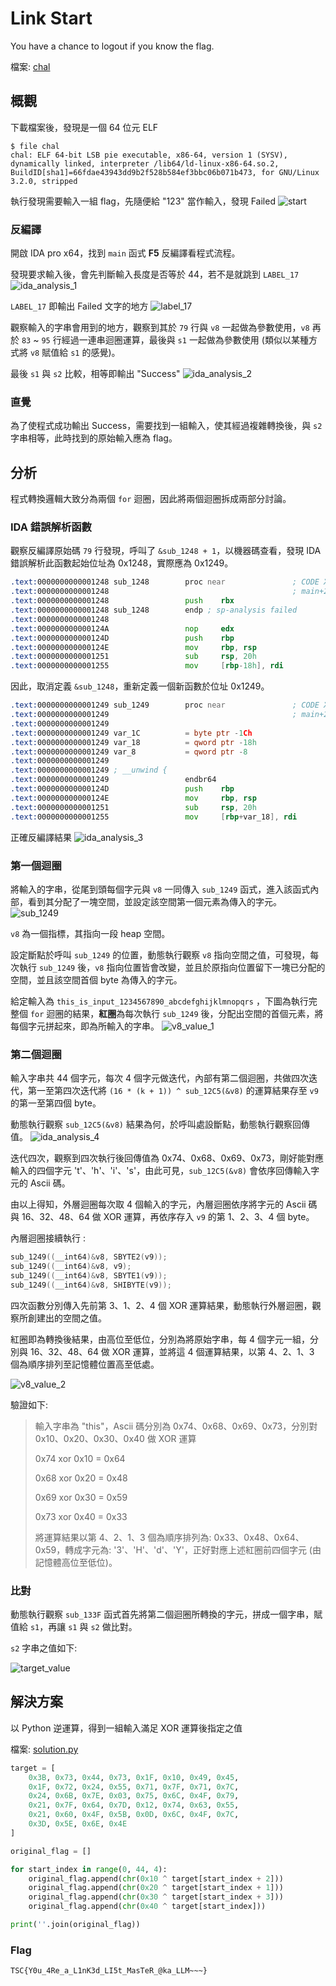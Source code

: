 # Link Start

You have a chance to logout if you know the flag.

檔案: [chal](./chal)

## 概觀

下載檔案後，發現是一個 64 位元 ELF

```shell
$ file chal
chal: ELF 64-bit LSB pie executable, x86-64, version 1 (SYSV), dynamically linked, interpreter /lib64/ld-linux-x86-64.so.2, BuildID[sha1]=66fdae43943dd9b2f528b584ef3bbc06b071b473, for GNU/Linux 3.2.0, stripped
```

執行發現需要輸入一組 flag，先隨便給 "123" 當作輸入，發現 Failed
![start](./images/start.jpg)

### 反編譯

開啟 IDA pro x64，找到 `main` 函式 **F5** 反編譯看程式流程。

發現要求輸入後，會先判斷輸入長度是否等於 44，若不是就跳到 `LABEL_17`
![ida_analysis_1](./images/ida_analysis_1.jpg)

`LABEL_17` 即輸出 Failed 文字的地方
![label_17](./images/label_17.jpg)

觀察輸入的字串會用到的地方，觀察到其於 `79` 行與 `v8` 一起做為參數使用，`v8` 再於 `83` ~ `95` 行經過一連串迴圈運算，最後與 `s1` 一起做為參數使用 (類似以某種方式將 `v8` 賦值給 `s1` 的感覺)。

最後 `s1` 與 `s2` 比較，相等即輸出 "Success"
![ida_analysis_2](./images/ida_analysis_2.jpg)

### 直覺

為了使程式成功輸出 Success，需要找到一組輸入，使其經過複雜轉換後，與 `s2` 字串相等，此時找到的原始輸入應為 flag。

## 分析

程式轉換邏輯大致分為兩個 `for` 迴圈，因此將兩個迴圈拆成兩部分討論。

### IDA 錯誤解析函數

觀察反編譯原始碼 `79` 行發現，呼叫了 `&sub_1248 + 1`，以機器碼查看，發現 IDA 錯誤解析此函數起始位址為 0x1248，實際應為 0x1249。

```asm
.text:0000000000001248 sub_1248        proc near               ; CODE XREF: main+216↓p
.text:0000000000001248                                         ; main+2A4↓p ...
.text:0000000000001248                 push    rbx
.text:0000000000001248 sub_1248        endp ; sp-analysis failed
.text:0000000000001248
.text:000000000000124A                 nop     edx
.text:000000000000124D                 push    rbp
.text:000000000000124E                 mov     rbp, rsp
.text:0000000000001251                 sub     rsp, 20h
.text:0000000000001255                 mov     [rbp-18h], rdi
```

因此，取消定義 `&sub_1248`，重新定義一個新函數於位址 0x1249。

```asm
.text:0000000000001249 sub_1249        proc near               ; CODE XREF: main+216↓p
.text:0000000000001249                                         ; main+2A4↓p ...
.text:0000000000001249
.text:0000000000001249 var_1C          = byte ptr -1Ch
.text:0000000000001249 var_18          = qword ptr -18h
.text:0000000000001249 var_8           = qword ptr -8
.text:0000000000001249
.text:0000000000001249 ; __unwind {
.text:0000000000001249                 endbr64
.text:000000000000124D                 push    rbp
.text:000000000000124E                 mov     rbp, rsp
.text:0000000000001251                 sub     rsp, 20h
.text:0000000000001255                 mov     [rbp+var_18], rdi
```

正確反編譯結果
![ida_analysis_3](./images/ida_analysis_3.jpg)

### 第一個迴圈

將輸入的字串，從尾到頭每個字元與 `v8` 一同傳入 `sub_1249` 函式，進入該函式內部，看到其分配了一塊空間，並設定該空間第一個元素為傳入的字元。
![sub_1249](./images/sub_1249.jpg)

`v8` 為一個指標，其指向一段 heap 空間。

設定斷點於呼叫 `sub_1249` 的位置，動態執行觀察 `v8` 指向空間之值，可發現，每次執行 `sub_1249` 後，`v8` 指向位置皆會改變，並且於原指向位置留下一塊已分配的空間，並且該空間首個 byte 為傳入的字元。

給定輸入為 `this_is_input_1234567890_abcdefghijklmnopqrs` ，下圖為執行完整個 `for` 迴圈的結果，**紅圈**為每次執行 `sub_1249` 後，分配出空間的首個元素，將每個字元拼起來，即為所輸入的字串。
![v8_value_1](./images/v8_value_1.jpg)

### 第二個迴圈

輸入字串共 44 個字元，每次 4 個字元做迭代，內部有第二個迴圈，共做四次迭代，第一至第四次迭代將 `(16 * (k + 1)) ^ sub_12C5(&v8)` 的運算結果存至 `v9` 的第一至第四個 byte。

動態執行觀察 `sub_12C5(&v8)` 結果為何，於呼叫處設斷點，動態執行觀察回傳值。
![ida_analysis_4](./images/ida_analysis_4.jpg)

迭代四次，觀察到四次執行後回傳值為 0x74、0x68、0x69、0x73，剛好能對應輸入的四個字元 't'、'h'、'i'、's'，由此可見，`sub_12C5(&v8)` 會依序回傳輸入字元的 Ascii 碼。

由以上得知，外層迴圈每次取 4 個輸入的字元，內層迴圈依序將字元的 Ascii 碼與 16、32、48、64 做 XOR 運算，再依序存入 `v9` 的第 1、2、3、4 個 byte。

內層迴圈接續執行 :

```C
sub_1249((__int64)&v8, SBYTE2(v9));
sub_1249((__int64)&v8, v9);
sub_1249((__int64)&v8, SBYTE1(v9));
sub_1249((__int64)&v8, SHIBYTE(v9));
```

四次函數分別傳入先前第 3、1、2、4 個 XOR 運算結果，動態執行外層迴圈，觀察所創建出的空間之值。

紅圈即為轉換後結果，由高位至低位，分別為將原始字串，每 4 個字元一組，分別與 16、32、48、64 做 XOR 運算，並將這 4 個運算結果，以第 4、2、1、3 個為順序排列至記憶體位置高至低處。

![v8_value_2](./images/v8_value_2.jpg)

驗證如下:
>
> 輸入字串為 "this"，Ascii 碼分別為 0x74、0x68、0x69、0x73，分別對 0x10、0x20、0x30、0x40 做 XOR 運算
>
> 0x74 xor 0x10 = 0x64
>
> 0x68 xor 0x20 = 0x48
>
> 0x69 xor 0x30 = 0x59
>
> 0x73 xor 0x40 = 0x33
>
> 將運算結果以第 4、2、1、3 個為順序排列為: 0x33、0x48、0x64、0x59，轉成字元為: '3'、'H'、'd'、'Y'，正好對應上述紅圈前四個字元 (由記憶體高位至低位)。

### 比對

動態執行觀察 `sub_133F` 函式首先將第二個迴圈所轉換的字元，拼成一個字串，賦值給 `s1`，再讓 `s1` 與 `s2` 做比對。

`s2` 字串之值如下:

![target_value](./images/target_value.jpg)

## 解決方案

以 Python 逆運算，得到一組輸入滿足 XOR 運算後指定之值

檔案: [solution.py](./solution.py)

```python
target = [
    0x3B, 0x73, 0x44, 0x73, 0x1F, 0x10, 0x49, 0x45,
    0x1F, 0x72, 0x24, 0x55, 0x71, 0x7F, 0x71, 0x7C,
    0x24, 0x6B, 0x7E, 0x03, 0x75, 0x6C, 0x4F, 0x79,
    0x21, 0x7F, 0x64, 0x7D, 0x12, 0x74, 0x63, 0x55,
    0x21, 0x60, 0x4F, 0x5B, 0x0D, 0x6C, 0x4F, 0x7C,
    0x3D, 0x5E, 0x6E, 0x4E
]

original_flag = []

for start_index in range(0, 44, 4):
    original_flag.append(chr(0x10 ^ target[start_index + 2]))
    original_flag.append(chr(0x20 ^ target[start_index + 1]))
    original_flag.append(chr(0x30 ^ target[start_index + 3]))
    original_flag.append(chr(0x40 ^ target[start_index]))

print(''.join(original_flag))
```

### Flag

```text
TSC{Y0u_4Re_a_L1nK3d_LI5t_MasTeR_@ka_LLM~~~}
```
